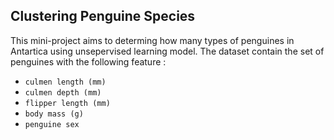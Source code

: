 ## Clustering Penguine Species
This mini-project aims to determing how many types of penguines in Antartica using unsepervised learning model. 
The dataset contain the set of penguines with the following feature :
- `culmen length (mm)`
- `culmen depth (mm)`
- `flipper length (mm)`
- `body mass (g)`
- `penguine sex`
